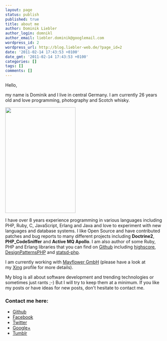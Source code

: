 ```yaml
---
layout: page
status: publish
published: true
title: about me
author: Dominik Liebler
author_login: domnikl
author_email: liebler.dominik@googlemail.com
wordpress_id: 2
wordpress_url: http://blog.liebler-web.de/?page_id=2
date: '2011-02-14 17:43:53 +0100'
date_gmt: '2011-02-14 17:43:53 +0100'
categories: []
tags: []
comments: []
---
```

<p>Hello,</p>
<p>my name is Dominik and I live in central Germany. I am currently 26 years old and love programming, photography and Scotch whisky.</p>
<p><a href="http://thewebdev.de/wp-content/uploads/2011/02/IMG_7638.jpg"><img class="wp-image-483 alignright" title="Dominik Liebler" alt="" src="http://thewebdev.de/wp-content/uploads/2011/02/IMG_7638.jpg" width="224" height="336" /></a></p>
<p>I have over 8 years experience programming in various languages including PHP, Ruby, C, JavaScript, Erlang and Java and love to experiment with new languages and database systems. I like Open Source and have contributed patches and bug reports to many different projects including <strong>Doctrine2</strong>, <strong>PHP_CodeSniffer</strong> and <strong>Active MQ Apollo</strong>. I am also author of some Ruby, PHP and Erlang libraries that you can find on <a href="https://github.com/domnikl" target="_blank">Github</a> including <a href="https://github.com/domnikl/highscore" target="_blank">highscore</a>, <a href="https://github.com/domnikl/DesignPatternsPHP" target="_blank">DesignPatternsPHP</a> and <a href="https://github.com/domnikl/statsd-php" target="_blank">statsd-php</a>.</p>
<p>I am currently working with <a href="http://www.mayflower.de/de" target="_blank">Mayflower GmbH</a> (please have a look at my <a href="https://www.xing.com/profile/Dominik_Liebler" target="_blank">Xing</a> profile for more details).</p>
<p>My blog is all about software development and trending technologies or sometimes just rants ;-) But I will try to keep them at a minimum. If you like my posts or have ideas for new posts, don't hesitate to contact me.</p>
<h3>Contact me here:</h3>
<ul>
<li><a href="https://github.com/domnikl" target="_blank">Github</a></li>
<li><a href="http://www.facebook.com/profile.php?id=100000276778047" target="_blank">Facebook</a></li>
<li><a href="http://twitter.com/#!/domnikl" target="_blank">Twitter</a></li>
<li><a href="https://plus.google.com/116337755237991508709">Google+</a></li>
<li><a href="http://domnikl.tumblr.com" target="_blank">Tumblr</a></li>
</ul>
